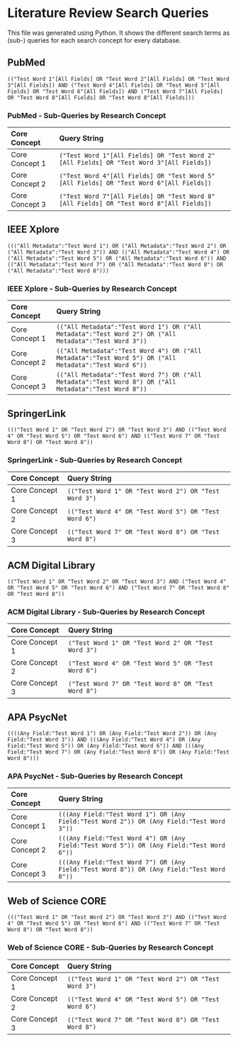 # Literature Review Search Queries

This file was generated using Python. It shows the different search terms as (sub-) queries for each search concept for every database.

## PubMed

`(("Test Word 1"[All Fields] OR "Test Word 2"[All Fields] OR "Test Word 3"[All Fields]) AND ("Test Word 4"[All Fields] OR "Test Word 5"[All Fields] OR "Test Word 6"[All Fields]) AND ("Test Word 7"[All Fields] OR "Test Word 8"[All Fields] OR "Test Word 8"[All Fields]))`

### PubMed - Sub-Queries by Research Concept

| Core Concept | Query String |
| :----------- | :----------- |
| Core Concept 1 | `("Test Word 1"[All Fields] OR "Test Word 2"[All Fields] OR "Test Word 3"[All Fields])` |
| Core Concept 2 | `("Test Word 4"[All Fields] OR "Test Word 5"[All Fields] OR "Test Word 6"[All Fields])` |
| Core Concept 3 | `("Test Word 7"[All Fields] OR "Test Word 8"[All Fields] OR "Test Word 8"[All Fields])` |

## IEEE Xplore

`((("All Metadata":"Test Word 1") OR ("All Metadata":"Test Word 2") OR ("All Metadata":"Test Word 3")) AND (("All Metadata":"Test Word 4") OR ("All Metadata":"Test Word 5") OR ("All Metadata":"Test Word 6")) AND (("All Metadata":"Test Word 7") OR ("All Metadata":"Test Word 8") OR ("All Metadata":"Test Word 8")))`

### IEEE Xplore - Sub-Queries by Research Concept

| Core Concept | Query String |
| :----------- | :----------- |
| Core Concept 1 | `(("All Metadata":"Test Word 1") OR ("All Metadata":"Test Word 2") OR ("All Metadata":"Test Word 3"))` |
| Core Concept 2 | `(("All Metadata":"Test Word 4") OR ("All Metadata":"Test Word 5") OR ("All Metadata":"Test Word 6"))` |
| Core Concept 3 | `(("All Metadata":"Test Word 7") OR ("All Metadata":"Test Word 8") OR ("All Metadata":"Test Word 8"))` |

## SpringerLink

`((("Test Word 1" OR "Test Word 2") OR "Test Word 3") AND (("Test Word 4" OR "Test Word 5") OR "Test Word 6") AND (("Test Word 7" OR "Test Word 8") OR "Test Word 8"))`

### SpringerLink - Sub-Queries by Research Concept

| Core Concept | Query String |
| :----------- | :----------- |
| Core Concept 1 | `(("Test Word 1" OR "Test Word 2") OR "Test Word 3")` |
| Core Concept 2 | `(("Test Word 4" OR "Test Word 5") OR "Test Word 6")` |
| Core Concept 3 | `(("Test Word 7" OR "Test Word 8") OR "Test Word 8")` |

## ACM Digital Library

`(("Test Word 1" OR "Test Word 2" OR "Test Word 3") AND ("Test Word 4" OR "Test Word 5" OR "Test Word 6") AND ("Test Word 7" OR "Test Word 8" OR "Test Word 8"))`

### ACM Digital Library - Sub-Queries by Research Concept

| Core Concept | Query String |
| :----------- | :----------- |
| Core Concept 1 | `("Test Word 1" OR "Test Word 2" OR "Test Word 3")` |
| Core Concept 2 | `("Test Word 4" OR "Test Word 5" OR "Test Word 6")` |
| Core Concept 3 | `("Test Word 7" OR "Test Word 8" OR "Test Word 8")` |

## APA PsycNet

`((((Any Field:"Test Word 1") OR (Any Field:"Test Word 2")) OR (Any Field:"Test Word 3")) AND (((Any Field:"Test Word 4") OR (Any Field:"Test Word 5")) OR (Any Field:"Test Word 6")) AND (((Any Field:"Test Word 7") OR (Any Field:"Test Word 8")) OR (Any Field:"Test Word 8")))`

### APA PsycNet - Sub-Queries by Research Concept

| Core Concept | Query String |
| :----------- | :----------- |
| Core Concept 1 | `(((Any Field:"Test Word 1") OR (Any Field:"Test Word 2")) OR (Any Field:"Test Word 3"))` |
| Core Concept 2 | `(((Any Field:"Test Word 4") OR (Any Field:"Test Word 5")) OR (Any Field:"Test Word 6"))` |
| Core Concept 3 | `(((Any Field:"Test Word 7") OR (Any Field:"Test Word 8")) OR (Any Field:"Test Word 8"))` |

## Web of Science CORE

`((("Test Word 1" OR "Test Word 2") OR "Test Word 3") AND (("Test Word 4" OR "Test Word 5") OR "Test Word 6") AND (("Test Word 7" OR "Test Word 8") OR "Test Word 8"))`

### Web of Science CORE - Sub-Queries by Research Concept

| Core Concept | Query String |
| :----------- | :----------- |
| Core Concept 1 | `(("Test Word 1" OR "Test Word 2") OR "Test Word 3")` |
| Core Concept 2 | `(("Test Word 4" OR "Test Word 5") OR "Test Word 6")` |
| Core Concept 3 | `(("Test Word 7" OR "Test Word 8") OR "Test Word 8")` |
